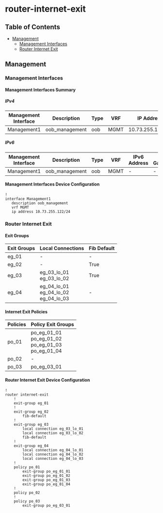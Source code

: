 # router-internet-exit

## Table of Contents

- [Management](#management)
  - [Management Interfaces](#management-interfaces)
  - [Router Internet Exit](#router-internet-exit)

## Management

### Management Interfaces

#### Management Interfaces Summary

##### IPv4

| Management Interface | Description | Type | VRF | IP Address | Gateway |
| -------------------- | ----------- | ---- | --- | ---------- | ------- |
| Management1 | oob_management | oob | MGMT | 10.73.255.122/24 | 10.73.255.2 |

##### IPv6

| Management Interface | Description | Type | VRF | IPv6 Address | IPv6 Gateway |
| -------------------- | ----------- | ---- | --- | ------------ | ------------ |
| Management1 | oob_management | oob | MGMT | - | - |

#### Management Interfaces Device Configuration

```eos
!
interface Management1
   description oob_management
   vrf MGMT
   ip address 10.73.255.122/24
```

### Router Internet Exit
#### Exit Groups

| Exit Groups | Local Connections | Fib Default |
| ----------- | ----------------- | ----------- |
| eg_01 | - | - |
| eg_02 | - | True |
| eg_03 | eg_03_lo_01<br>eg_03_lo_02 | True |
| eg_04 | eg_04_lo_01<br>eg_04_lo_02<br>eg_04_lo_03 | - |
#### Internet Exit Policies

| Policies | Policy Exit Groups |
| -------- | ------------------ |
| po_01 | po_eg_01_01<br>po_eg_01_02<br>po_eg_01_03<br>po_eg_01_04 |
| po_02 | - |
| po_03 | po_eg_03_01 |

#### Router Internet Exit Device Configuration

```eos
!
router internet-exit
    !
    exit-group eg_01
    !
    exit-group eg_02
        fib-default
    !
    exit-group eg_03
        local connection eg_03_lo_01
        local connection eg_03_lo_02
        fib-default
    !
    exit-group eg_04
        local connection eg_04_lo_01
        local connection eg_04_lo_02
        local connection eg_04_lo_03
    !
    policy po_01
        exit-group po_eg_01_01
        exit-group po_eg_01_02
        exit-group po_eg_01_03
        exit-group po_eg_01_04
    !
    policy po_02
    !
    policy po_03
        exit-group po_eg_03_01
```
